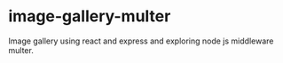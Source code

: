 # image-gallery-multer
Image gallery using react and express and exploring node js middleware multer.
